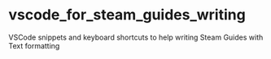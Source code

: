# vscode_for_steam_guides_writing
VSCode snippets and keyboard shortcuts to help writing Steam Guides with Text formatting
